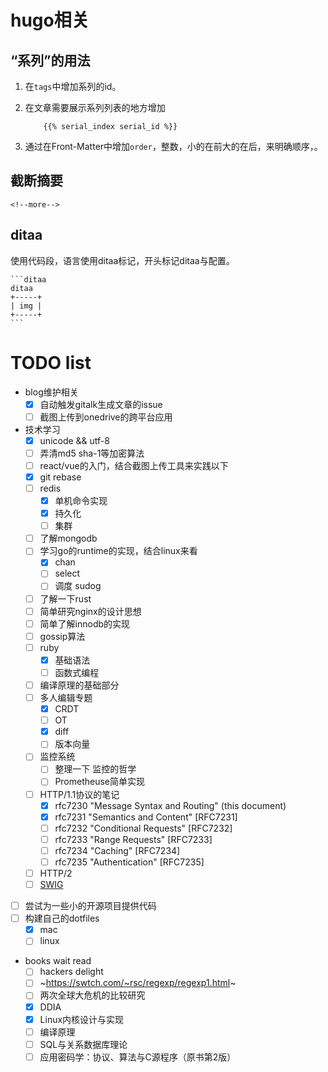 # hugo相关

## “系列”的用法

1. 在`tags`中增加系列的id。
1. 在文章需要展示系列列表的地方增加
    
    ```hugo
        {{% serial_index serial_id %}}
    ```

1. 通过在Front-Matter中增加`order`，整数，小的在前大的在后，来明确顺序，。

## 截断摘要

```hugo
<!--more-->
```

## ditaa

使用代码段，语言使用ditaa标记，开头标记ditaa与配置。

````
```ditaa
ditaa
+-----+
| img |
+-----+
```
````

# TODO list

- blog维护相关
    - [x] 自动触发gitalk生成文章的issue
    - [ ] 截图上传到onedrive的跨平台应用
- 技术学习
    - [x] unicode && utf-8
    - [ ] 弄清md5 sha-1等加密算法
    - [ ] react/vue的入门，结合截图上传工具来实践以下
    - [x] git rebase
    - [ ] redis
        - [x] 单机命令实现
        - [x] 持久化
        - [ ] 集群
    - [ ] 了解mongodb
    - [ ] 学习go的runtime的实现，结合linux来看
        - [x] chan
        - [ ] select
        - [ ] 调度 sudog
    - [ ] 了解一下rust
    - [ ] 简单研究nginx的设计思想
    - [ ] 简单了解innodb的实现
    - [ ] gossip算法
    - [ ] ruby
        - [x] 基础语法
        - [ ] 函数式编程
    - [ ] 编译原理的基础部分
    - [ ] 多人编辑专题
        - [x] CRDT
        - [ ] OT
        - [x] diff
        - [ ] 版本向量
    - [ ] 监控系统
        - [ ] 整理一下 监控的哲学
        - [ ] Prometheuse简单实现
    - [ ] HTTP/1.1协议的笔记
        - [x] rfc7230 "Message Syntax and Routing" (this document)
        - [x] rfc7231 "Semantics and Content" [RFC7231]
        - [ ] rfc7232 "Conditional Requests" [RFC7232]
        - [ ] rfc7233 "Range Requests" [RFC7233]
        - [ ] rfc7234 "Caching" [RFC7234]
        - [ ] rfc7235 "Authentication" [RFC7235]
    - [ ] HTTP/2
    - [ ] [SWIG](http://swig.org)
- [ ] 尝试为一些小的开源项目提供代码
- [ ] 构建自己的dotfiles
    - [x] mac
    - [ ] linux
- books wait read
    - [ ] hackers delight
    - [ ] ~https://swtch.com/~rsc/regexp/regexp1.html~
    - [ ] 两次全球大危机的比较研究
    - [x] DDIA
    - [x] Linux内核设计与实现
    - [ ] 编译原理
    - [ ] SQL与关系数据库理论
    - [ ] 应用密码学：协议、算法与C源程序（原书第2版）
